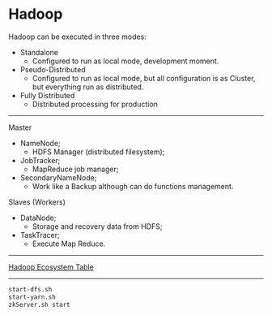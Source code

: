 # Hadoop

Hadoop can be executed in three modes:

- Standalone
  - Configured to run as local mode, development moment.
- Pseudo-Distributed
  - Configured to run as local mode, but all configuration is as Cluster, but everything run as distributed.
- Fully Distributed
  - Distributed processing for production

---

Master

- NameNode;
  - HDFS Manager (distributed filesystem);
- JobTracker;
  - MapReduce job manager;
- SecondaryNameNode;
  - Work like a Backup although can do functions management.

Slaves (Workers)

- DataNode;
  - Storage and recovery data from HDFS;
- TaskTracer;
  - Execute Map Reduce.

---

[Hadoop Ecosystem Table](http://hadoopecosystemtable.github.io/)

---

```bash
start-dfs.sh
start-yarn.sh
zkServer.sh start
```
